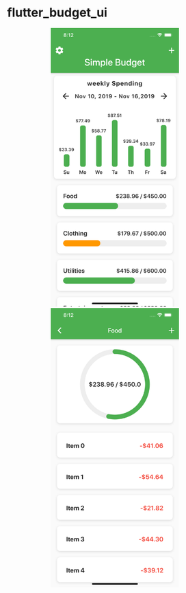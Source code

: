 # flutter_budget_ui

<div align="center">
    <img src="/screenshot/Simulator Screen Shot - iPhone 11 Pro Max - 2020-04-14 at 08.12.19.png" width="300px"</img> 
      <img src="/screenshot/Simulator Screen Shot - iPhone 11 Pro Max - 2020-04-14 at 08.12.29.png" width="300px"</img> 
</div>
